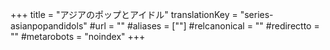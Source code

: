 +++
title = "アジアのポップとアイドル"
translationKey = "series-asianpopandidols"
#url = ""
#aliases = [""]
#relcanonical = ""
#redirectto = ""
#metarobots = "noindex"
+++
